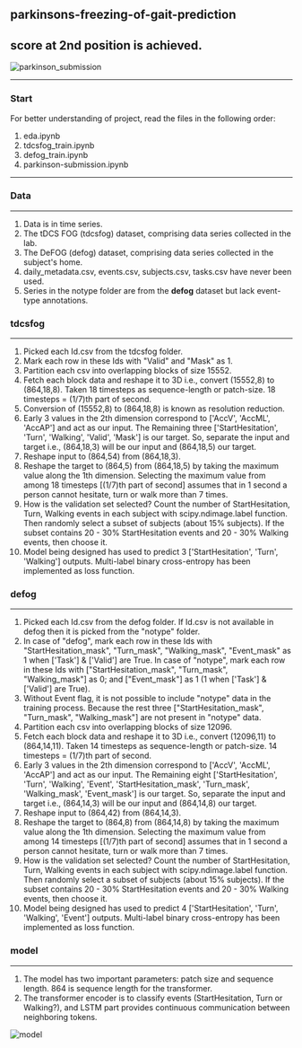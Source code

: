## parkinsons-freezing-of-gait-prediction
## score at 2nd position is achieved.
![parkinson_submission](https://github.com/bishnarender/parkinsons-freezing-of-gait-prediction/assets/49610834/6220f149-fc71-4820-9cc1-7f3d57b7df7f)


-----

### Start 
For better understanding of project, read the files in the following order:
1. eda.ipynb 
2. tdcsfog_train.ipynb
3. defog_train.ipynb
4. parkinson-submission.ipynb

-----

### Data
-----
1. Data is in time series.
2. The tDCS FOG (tdcsfog) dataset, comprising data series collected in the lab.
3. The DeFOG (defog) dataset, comprising data series collected in the subject's home.
4. daily_metadata.csv, events.csv, subjects.csv, tasks.csv have never been used.
5. Series in the notype folder are from the <b>defog</b> dataset but lack event-type annotations.

### tdcsfog
-----
1. Picked each Id.csv from the tdcsfog folder. 
2. Mark each row in these Ids with "Valid" and "Mask" as 1. 
3. Partition each csv into overlapping blocks of size 15552. 
4. Fetch each block data and reshape it to 3D i.e., convert (15552,8) to (864,18,8). Taken 18 timesteps as sequence-length or patch-size. 18 timesteps = (1/7)th part of second.
5. Conversion of (15552,8) to (864,18,8) is known as resolution reduction. 
6. Early 3 values in the 2th dimension correspond to ['AccV', 'AccML', 'AccAP'] and act as our input. The Remaining three ['StartHesitation', 'Turn', 'Walking', 'Valid', 'Mask'] is our target. So, separate the input and target i.e., (864,18,3) will be our input and (864,18,5) our target. 
7. Reshape input to (864,54) from (864,18,3).
8. Reshape the target to (864,5) from (864,18,5) by taking the maximum value along the 1th dimension. Selecting the maximum value from among 18 timesteps [(1/7)th part of second] assumes that in 1 second a person cannot hesitate, turn or walk more than 7 times.
9. ​How is the validation set selected? Count the number of StartHesitation, Turn, Walking events in each subject with scipy.ndimage.label function. Then randomly select a subset of subjects (about 15% subjects). If the subset contains 20 - 30% StartHesitation events and 20 - 30% Walking events, then choose it.
10. Model being designed has used to predict 3 ['StartHesitation', 'Turn', 'Walking'] outputs. Multi-label binary cross-entropy has been implemented as loss function.​

### defog
-----
1. Picked each Id.csv from the defog folder. If Id.csv is not available in defog then it is picked from the "notype" folder.
2. In case of "defog", mark each row in these Ids with "StartHesitation_mask", "Turn_mask", "Walking_mask", "Event_mask" as 1 when ['Task'] & ['Valid'] are True. In case of "notype", mark each row in these Ids with ["StartHesitation_mask", "Turn_mask", "Walking_mask"] as 0; and ["Event_mask"] as 1 (1 when ['Task'] & ['Valid'] are True). 
3. Without Event flag, it is not possible to include "notype" data in the training process. Because the rest three ["StartHesitation_mask", "Turn_mask", "Walking_mask"] are not present in "notype" data.
4. Partition each csv into overlapping blocks of size 12096. 
5. Fetch each block data and reshape it to 3D i.e., convert (12096,11) to (864,14,11). Taken 14 timesteps as sequence-length or patch-size. 14 timesteps = (1/7)th part of second.
6. Early 3 values in the 2th dimension correspond to ['AccV', 'AccML', 'AccAP'] and act as our input. The Remaining eight ['StartHesitation', 'Turn', 'Walking', 'Event', 'StartHesitation_mask', 'Turn_mask', 'Walking_mask', 'Event_mask'] is our target. So, separate the input and target i.e., (864,14,3) will be our input and (864,14,8) our target. 
7. Reshape input to (864,42) from (864,14,3).
8. Reshape the target to (864,8) from (864,14,8) by taking the maximum value along the 1th dimension. Selecting the maximum value from among 14 timesteps [(1/7)th part of second] assumes that in 1 second a person cannot hesitate, turn or walk more than 7 times.
9. ​How is the validation set selected? Count the number of StartHesitation, Turn, Walking events in each subject with scipy.ndimage.label function. Then randomly select a subset of subjects (about 15% subjects). If the subset contains 20 - 30% StartHesitation events and 20 - 30% Walking events, then choose it.
10. Model being designed has used to predict 4 ['StartHesitation', 'Turn', 'Walking', 'Event'] outputs. Multi-label binary cross-entropy has been implemented as loss function.​

### model
-----
1. The model has two important parameters: patch size and sequence length. 864 is sequence length for the transformer.
2. The transformer encoder is to classify events (StartHesitation, Turn or Walking?), and LSTM part provides continuous communication between neighboring tokens.

![model](https://github.com/bishnarender/parkinsons-freezing-of-gait-prediction/assets/49610834/8c193f4e-807e-4ead-90a0-c3ca4ce96026)
